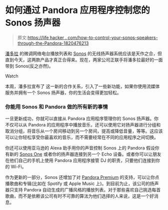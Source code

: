 # 如何通过 Pandora 应用程序控制您的 Sonos 扬声器

> 原文:[https://life hacker . com/how-to-control-your-sonos-speakers-through-the-Pandora-1820476213](https://lifehacker.com/how-to-control-your-sonos-speakers-through-the-pandora-1820476213)

[潘多拉](https://lifehacker.com/stick-to-the-thumbs-down-button-in-pandora-to-get-a-bet-1792037800#_ga=2.5894577.345158132.1510593808-1167719708.1504278915) 的微调网络电台播放列表和 [Sonos](https://lifehacker.com/how-to-stop-your-sonos-from-collecting-as-much-person-1798403771) 的无线扬声器系统应该是天作之合，但直到今天，这两款产品才真正合得来。现在，两家公司正联手将潘多拉最好的一面带到 Sonos(反之亦然)。

Watch

本周，潘多拉宣布了 这一新的合作关系，引入了一些新功能，如果你使用流媒体服务并拥有一个 Sonos 扬声器，你的生活会变得更加轻松。

### 你能用 Sonos 和 Pandora 做的所有新的事情

一旦更新成功，你就可以直接从 Pandora 应用程序管理你的 Sonos 扬声器。你不仅可以从 Pandora 的应用程序中播放音乐，还可以使用它对扬声器进行分组和取消分组，将音乐从一个房间移动到另一个房间，提高或降低音量，等等。这应该可以让你轻松享受你最喜欢的音乐，而不需要经常在不同的应用程序之间切换。

你还可以使用亚马逊的 Alexa 助手用你的声音控制 Sonos 上的 Pandora 假设你有新的 [Sonos One](https://gizmodo.com/the-sonos-smart-speaker-is-finally-here-1819135148) 或者你的扬声器连接到另一个 Echo 设备。或者你可以让朋友在他们自己的手机上使用 Pandora 应用程序接管 DJ 的职责，只要他们连接到你的 Wi-Fi。

作为更新的一部分，Sonos 还增加了对 [Pandora Premium](https://lifehacker.com/pandora-premium-takes-on-spotify-and-apple-music-with-b-1793217345) 的支持，可以让你点播歌曲和专辑(比如在 Spotify 或 Apple Music 上)。到目前为止，该公司的扬声器只支持 Pandora 自动生成的广播风格的播放列表。对于那些喜欢自己挑选每首歌曲，而不是依赖该公司有时不可靠的算法为他们选择的人来说，这是一个好消息。